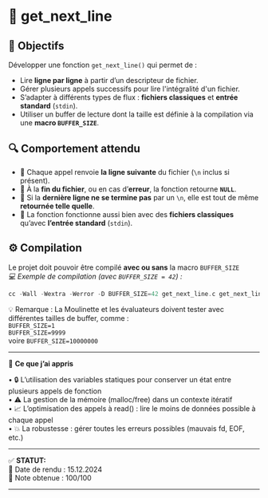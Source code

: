 # 📜 get_next_line 

## 🎯 Objectifs

Développer une fonction `get_next_line()` qui permet de :
- Lire **ligne par ligne** à partir d’un descripteur de fichier.
- Gérer plusieurs appels successifs pour lire l'intégralité d'un fichier.
- S’adapter à différents types de flux : **fichiers classiques** et **entrée standard** (`stdin`).
- Utiliser un buffer de lecture dont la taille est définie à la compilation via une **macro `BUFFER_SIZE`**.

## 🔍 Comportement attendu

- 🔁 Chaque appel renvoie **la ligne suivante** du fichier (`\n` inclus si présent).
- 📁 À la **fin du fichier**, ou en cas d’**erreur**, la fonction retourne **`NULL`**.
- 📜 Si la **dernière ligne ne se termine pas** par un `\n`, elle est tout de même **retournée telle quelle**.
- 📂 La fonction fonctionne aussi bien avec des **fichiers classiques** qu’avec **l’entrée standard** (`stdin`).

## ⚙️ Compilation

Le projet doit pouvoir être compilé **avec ou sans** la macro `BUFFER_SIZE`  
*💻 Exemple de compilation (avec `BUFFER_SIZE = 42`) :*  
```c
cc -Wall -Wextra -Werror -D BUFFER_SIZE=42 get_next_line.c get_next_line_utils.c main.c
```  
💡 Remarque : La Moulinette et les évaluateurs doivent tester avec différentes tailles de buffer, comme :  
`BUFFER_SIZE=1`  
`BUFFER_SIZE=9999`  
voire `BUFFER_SIZE=10000000`

---

🧠 **Ce que j’ai appris**  

•	🔒 L’utilisation des variables statiques pour conserver un état entre plusieurs appels de fonction  
•	⚠️ La gestion de la mémoire (malloc/free) dans un contexte itératif  
•	📈 L’optimisation des appels à read() : lire le moins de données possible à chaque appel  
•	💥 La robustesse : gérer toutes les erreurs possibles (mauvais fd, EOF, etc.)  

---  

✅ **STATUT:**  
📅 Date de rendu : 15.12.2024  
📝 Note obtenue : 100/100

---
